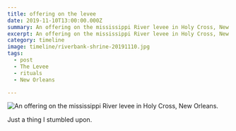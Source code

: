 ```yaml
---
title: offering on the levee
date: 2019-11-10T13:00:00.000Z
summary: An offering on the mississippi River levee in Holy Cross, New Orleans.
excerpt: An offering on the mississippi River levee in Holy Cross, New Orleans.
category: timeline
image: timeline/riverbank-shrine-20191110.jpg
tags:
  - post
  - The Levee
  - rituals
  - New Orleans

---
```


![An offering on the mississippi River levee in Holy Cross, New Orleans.](/static/img/timeline/riverbank-shrine-20191110.jpg "An offering on the mississippi River levee in Holy Cross, New Orleans.")

Just a thing I stumbled upon.